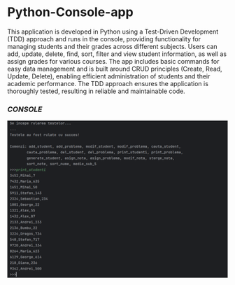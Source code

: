 # Python-Console-app

This application is developed in Python using a Test-Driven Development (TDD) approach and runs in the console, providing functionality for managing students and their grades across different subjects. Users can add, update, delete, find, sort, filter and view student information, as well as assign grades for various courses. The app includes basic commands for easy data management and is built around CRUD principles (Create, Read, Update, Delete), enabling efficient administration of students and their academic performance. The TDD approach ensures the application is thoroughly tested, resulting in reliable and maintainable code.

### ***CONSOLE*** <br />
![Alt text](/Console.png)